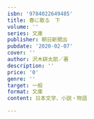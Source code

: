 ```yaml
---
isbn: '9784022649485'
title: 春に散る　下
volume: ''
series: 文庫
publisher: 朝日新聞出
pubdate: '2020-02-07'
cover: ''
author: 沢木耕太郎／著
description: ''
price: '0'
genre: ''
target: 一般
format: 文庫
content: 日本文学、小説・物語

---
```


